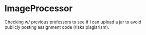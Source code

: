 # ImageProcessor

Checking w/ previous professors to see if I can upload a jar to avoid publicly posting assignment code (risks plagiarism). 

